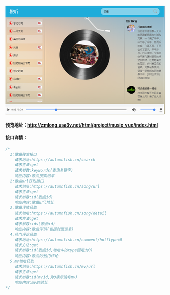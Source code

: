 ![image-20210427093603834](../../../image/vue/music.png)

#### 预览地址：http://zmlong.usa3v.net/html/project/music_vue/index.html

#### 接口详情：

~~~js
/*
  1:歌曲搜索接口
    请求地址:https://autumnfish.cn/search
    请求方法:get
    请求参数:keywords(查询关键字)
    响应内容:歌曲搜索结果
  2:歌曲url获取接口
    请求地址:https://autumnfish.cn/song/url
    请求方法:get
    请求参数:id(歌曲id)
    响应内容:歌曲url地址
  3.歌曲详情获取
    请求地址:https://autumnfish.cn/song/detail
    请求方法:get
    请求参数:ids(歌曲id)
    响应内容:歌曲详情(包括封面信息)
  4.热门评论获取
    请求地址:https://autumnfish.cn/comment/hot?type=0
    请求方法:get
    请求参数:id(歌曲id,地址中的type固定为0)
    响应内容:歌曲的热门评论
  5.mv地址获取
    请求地址:https://autumnfish.cn/mv/url
    请求方法:get
    请求参数:id(mvid,为0表示没有mv)
    响应内容:mv的地址
*/
~~~

